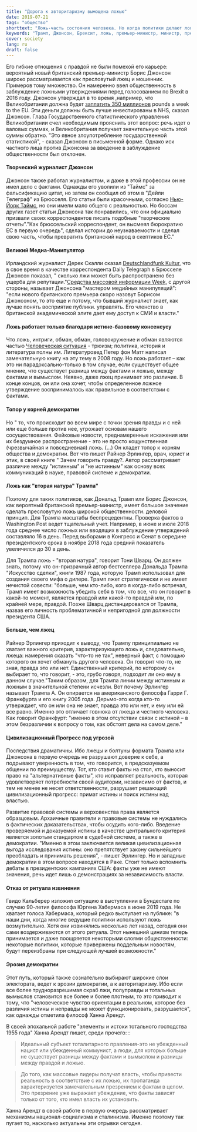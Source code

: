```yaml
---
title: "Дорога к авторитаризму вымощена ложью"
date: 2019-07-21
tags: "общество"
shorttext: "Ложь-часть состояния человека. Но когда политики делают ложь 'принципом бизнеса', демократия в опасности."
keywords: "Трамп, Джонсон, Брексит, ложь, премьер-министр, министр, президент, США, война, лжец"
cover: society
lang: ru
draft: false
---
```


Его гибкие отношения с правдой не были помехой его карьере: вероятный новый британский премьер-министр Борис Джонсон широко рассматривается как пресловутый лжец и мошенник. Примеров тому множество. Он намеренно ввел общественность в заблуждение ложными утверждениями перед голосованием по Brexit в 2016 году. Джонсон утверждал в то время ,например, что Великобритания должна будет [заплатить 350 миллионов](https://www.theguardian.com/politics/reality-check/2016/may/23/does-the-eu-really-cost-the-uk-350m-a-week "Why Vote Leave's £350m weekly EU cost claim is wrong") pounds a week to the EU. Эти деньги должны быть лучше инвестированы в NHS, сказал Джонсон. Глава Государственного статистического управления Великобритании счел необходимым прояснить этот вопрос: речь идет о валовых суммах, и Великобритания получает значительную часть этой суммы обратно. "Это явное злоупотребление государственной статистикой", - сказал Джонсон в письменной форме. Однако иск частного лица против Джонсона за введение в заблуждение общественности был отклонен.

#### Творческий журналист Джонсон

Джонсон также работал журналистом, и даже в этой профессии он не имел дело с фактами. Однажды его уволили из "Таймс" за фальсификацию цитат, но затем он сообщил об этом в "Дейли Телеграф" из Брюсселя. Его статьи были красочными, согласно [Нью-Йорк Таймс](https://www.nytimes.com/2016/06/22/opinion/who-is-to-blame-for-brexits-appeal-british-newspapers.html?_r=0 "Who Is to Blame for Brexit’s Appeal? British Newspapers"), но они имели мало общего с реальностью. Но боссам других газет статьи Джонсона так понравились, что они официально призвали своих корреспондентов писать подобные "творческие отчеты"."Как брюссельский корреспондент, он высмеял бюрократию ЕС в первую очередь", сделал истории до неузнаваемости и сделал свою часть, чтобы превратить британский народ в скептиков ЕС."

#### Великий Медиа-Манипулятор

Ирландский журналист Дерек Скалли сказал [Deutschlandfunk Kultur](https://www.deutschlandfunkkultur.de/boris-johnson-und-donald-trump-alt-und-weiss-und-ohne-drang.2950.de.html?dram:article_id=451756 "Alt und weiß und ohne Drang zur Wahrheit"), что в свое время в качестве корреспондента Daily Telegraph в Брюсселе Джонсон показал, " сколько лжи может быть распространено без ущерба для репутации."[Средства массовой информации Week](https://medienwoche.ch/2019/07/09/boris-johnson-der-ehemalige-journalist-als-meister-der-medienmanipulation/ "Boris Johnson: Der ehemalige Journalist als Meister der Medienmanipulation"), с другой стороны, называет Джонсона "мастером медийных манипуляций": "если нового британского премьера скоро назовут Борисом Джонсоном, то это еще и потому, что бывший журналист знает, как лучше понять восприятие публики. управлять. Его членство в британской академической элите дает ему доступ к СМИ и власти."

#### Ложь работает только благодаря истине-базовому консенсусу

Что ложь, интриги, обман, обман, головокружение и обман являются частью [Человеческая ситуация](https://ru.wikipedia.org/wiki/%D0%A7%D0%B5%D0%BB%D0%BE%D0%B2%D0%B5%D1%87%D0%B5%D1%81%D0%BA%D0%B0%D1%8F_%D1%81%D0%B8%D1%82%D1%83%D0%B0%D1%86%D0%B8%D1%8F "Человеческая ситуация") - трюизм; политика, история и литература полны им. Литературовед Петер фон Матт написал замечательную книгу на эту тему в 2008 году. Но ложь работает – как это ни парадоксально-только в том случае, если существует общее мнение, что существует разница между фактами и ложью, между фактами и вымыслом. Неявно, даже лжец принимает это различие. В конце концов, он или она хочет, чтобы определенное ложное утверждение воспринималось как правильное в соответствии с фактами.

#### Топор у корней демократии

Но " то, что происходит во всем мире с точки зрения правды и с ней или еще больше против нее, угрожает основам нашего сосуществования. Фейковые новости, преднамеренные искажения или их бездумное распространение - это не просто кощунственная (чрезвычайная и повседневная) ложь. (...) Он кладет топор к корням общества и демократии. Вот что пишет Райнер Эрлингер, врач, юрист и этик, в своей книге " Зачем говорить правду?. Автор рассматривает различие между "истинным" и "не истинным" как основу всех коммуникаций в науке, правовой системе и демократии.

#### Ложь как "вторая натура" Трампа"

Поэтому для таких политиков, как Дональд Трамп или Борис Джонсон, как вероятный британский премьер-министр, имеет большое значение сделать пресловутую ложь широкой общественности. деловой принцип. Для Трампа масштабы беспрецедентны. Проверка фактов в Washington Post ведет тщательный учет. Например, в июне и июле 2018 года среднее число ложных или вводящих в заблуждение утверждений составляло 16 в день. Перед выборами в Конгресс и Сенат в середине президентского срока в ноябре 2018 года средний показатель увеличился до 30 в день.

Для Трампа ложь - "вторая натура", говорит Тони Шварц. Он должен знать, потому что он-призрачный автор бестселлера Дональда Трампа "Искусство сделки", книги 1987 года, которую Трамп использовал для создания своего мифа о дилере. Трамп лжет стратегически и не имеет нечистой совести: "больше, чем кто-либо, кого я когда-либо встречал, Трамп имеет возможность убедить себя в том, что все, что он говорит в какой-то момент, является правдой или какой-то правдой или, по крайней мере, правдой. Позже Шварц дистанцировался от Трампа, назвав его личность проблематичной и непригодной для должности президента США.

#### Больше, чем лжец

Райнер Эрлингер приходит к выводу, что Трампу принципиально не хватает важного критерия, характеризующего ложь и, следовательно, лжеца: намерения сказать "что-то не так", неверный факт, с помощью которого он хочет обмануть другого человека. Он говорит что-то, не зная, правда это или нет. Единственный критерий, по которому он выбирает то, что говорит, - это, грубо говоря, подходит ли оно ему в данном случае."Таким образом, для Трампа линии между истинным и ложным в значительной степени исчезли. Вот почему Эрлингер называет Трампа А. Он опирается на американского философа Гарри Г. Франкфурта и его книгу 2005 года. Дерьмо-это когда кто-то утверждает, что он или она не знает, правда это или нет, и ему или ей все равно. Именно это отличает говнюка от лжеца и честного человека. Как говорит Франкфурт: "именно в этом отсутствии связи с истиной – в этом безразличии к вопросу о том, как обстоят дела на самом деле."

#### Цивилизационный Прогресс под угрозой

Последствия драматичны. Ибо лжецы и болтуны формата Трампа или Джонсона в первую очередь не разрушают доверие к себе, а подрывают уверенность в том, что говорится, в предсказуемом общении по преимуществу. Тот, кто ставит факты на стол, кто выносит право на "альтернативные факты", кто исправляет реальность, которая удовлетворяет потребности своей аудитории, независимо от фактов, и тем не менее не несет ответственности, разрушает решающий цивилизационный прогресс: примат истины и поиск истины над властью.

Развитие правовой системы и верховенства права является образцовым. Архаичные правители и правовые системы не нуждались в фактических доказательствах, чтобы осудить кого-либо. Введение проверяемой и доказуемой истины в качестве центрального критерия является золотым стандартом в судебной системе, а также в демократии. "Именно в этом заключается великая цивилизационная выгода исследования истины: оно препятствует закону сильнейшего преобладать и принимать решения", - пишет Эрлингер. Но и западные демократии в этом вопросе находятся в Раке. Стоит только вспомнить дебаты в президентских кампаниях США: факты уже не имеют значения, речь идет лишь о демонстрациях за независимость власти.

#### Отказ от ритуала извинения

Гвидо Кальберер изложил ситуацию в выступлении в Бундестаге по случаю 90-летия философа Юргена Хабермаса в июне 2019 года. Не хватает голоса Хабермаса, который редко выступает на публике: "в наши дни, когда многие ведущие политики используют ложь возмутительно. Хотя они извинялись несколько лет назад, сегодня они сами воздерживаются от этого ритуала. Этот нынешний цинизм теперь принимается и даже поощряется некоторыми слоями общественности: некоторые политики, которые привержены поддельным новостям, будут переизбраны при следующей лучшей возможности."

#### Эрозия демократии

Этот путь, который также сознательно выбирают широкие слои электората, ведет к эрозии демократии, а к авторитаризму. Ибо если все более трудноразрешимая скраб лжи, полуправды и тотальных вымыслов становится все более и более плотным, то это приводит к тому, что "человеческое чувство ориентации в реальном, которое без различия истины и неправды не может функционировать, разрушается", как однажды отметила философ Ханна Арендт.

В своей эпохальной работе "элементы и истоки тотального господства 1955 года" Ханна Арендт пишет, среди прочего: :

> Идеальный субъект тоталитарного правления-это не убежденный нацист или убежденный коммунист, а люди, для которых больше не существует разницы между фактами и вымыслом и разницы между правдой и ложью.

> До того, как массовые лидеры получат власть, чтобы привести реальность в соответствие с их ложью, их пропаганда характеризуется замечательным презрением к фактам в целом. Это презрение уже выражает убеждение, что факты зависят только от того, кто имел власть их установить.

Ханна Арендт в своей работе в первую очередь рассматривает механизмы национал-социализма и сталинизма. Именно поэтому так пугает то, насколько актуальны эти отрывки сегодня.
